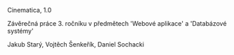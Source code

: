 Cinematica, 1.0

Závěrečná práce 3. ročníku v předmětech 'Webové aplikace' a 'Databázové systémy'

Jakub Starý, Vojtěch Šenkeřík, Daniel Sochacki
